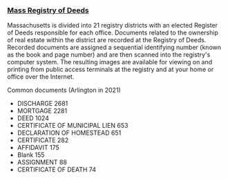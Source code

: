 ### [Mass Registry of Deeds](https://www.masslandrecords.com/)

Massachusetts is divided into 21 registry districts with an elected Register of Deeds responsible for each office. Documents related to the ownership of real estate within the district are recorded at the Registry of Deeds. Recorded documents are assigned a sequential identifying number (known as the book and page number) and are then scanned into the registry's computer system. The resulting images are available for viewing on and printing from public access terminals at the registry and at your home or office over the Internet.

Common documents (Arlington in 2021)

* DISCHARGE 	2681
* MORTGAGE 	2281
* DEED 	1024
* CERTIFICATE OF MUNICIPAL LIEN 	653
* DECLARATION OF HOMESTEAD 	651
* CERTIFICATE 	282
* AFFIDAVIT 	175
* Blank 	155
* ASSIGNMENT 	88
* CERTIFICATE OF DEATH 	74
